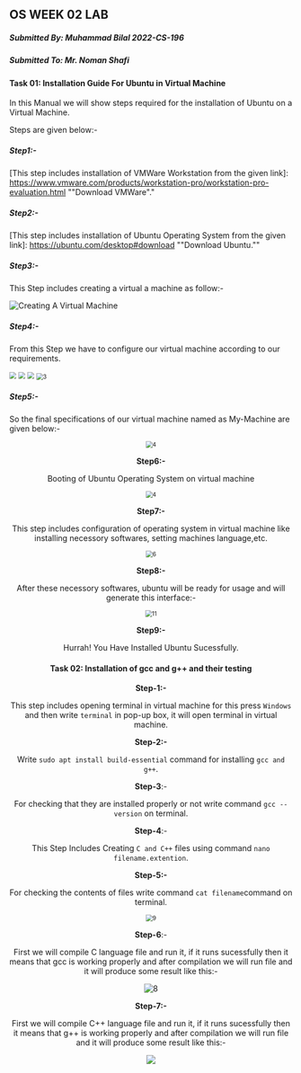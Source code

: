 ## OS WEEK 02 LAB

##### Submitted By: Muhammad Bilal 2022-CS-196

##### Submitted To: Mr. Noman Shafi



#### Task 01:  Installation Guide For Ubuntu in Virtual Machine

In this Manual we will show steps required for the installation of Ubuntu on a Virtual Machine.

Steps are given below:-

##### Step1:-

[This step includes installation of VMWare Workstation from the given link]: https://www.vmware.com/products/workstation-pro/workstation-pro-evaluation.html	""Download VMWare"."

##### Step2:-

[This step includes installation of Ubuntu Operating System from the given link]: https://ubuntu.com/desktop#download	""Download Ubuntu.""

##### Step3:-

This Step includes creating a virtual a machine as follow:-

![Creating A Virtual Machine](.\10.png)

##### Step4:-

From this Step we have to configure our virtual machine according to our requirements.

<img src=".\Capture.PNG" style="zoom:75%;" />

<img src=".\1.png" style="zoom:75%;" />

 

<img src=".\2.PNG" style="zoom:75%;" />

<img src=".\3.PNG" alt="3" style="zoom:75%;" />

##### Step5:-

So the final specifications of our virtual machine named as My-Machine are given below:-
<center>
<img src=".\4.PNG" alt="4" style="zoom:75%;" /> 
<center>


**Step6:-**

Booting of Ubuntu Operating System on virtual machine
<center>
<img src=".\5.PNG" alt="4" style="zoom:75%;" /> 


<center>

**Step7:-**

This step includes configuration of operating system in virtual machine like installing necessory softwares, setting machines language,etc.

<img src=".\6.PNG" alt="6" style="zoom:75%;" />

**Step8:-**

After these necessory softwares, ubuntu will be ready for usage and will generate this interface:-

<img src=".\11.png" alt="11" style="zoom:75%;" />

**Step9:-**

Hurrah! You Have Installed Ubuntu Sucessfully.



#### Task 02:  Installation of gcc and g++ and their testing

**Step-1:-**

This step includes opening terminal in virtual machine for this press `Windows` and then write `terminal` in pop-up box, it will open terminal in virtual machine.

**Step-2:-**

Write `sudo apt install build-essential` command for installing `gcc and g++`.

**Step-3**:-

For checking that they are installed properly or not write command `gcc --version` on terminal.

 **Step-4**:-

This Step Includes Creating `C and C++` files using command `nano filename.extention`.

  **Step-5:-**

For checking the contents of files write command `cat filename`command on terminal.

<img src=".\9.png" alt="9" style="zoom:75%;" />

 **Step-6**:-

First we will compile C language file and run it, if it runs sucessfully then it means that gcc is working properly and after compilation we will run file and it will produce some result like this:-

<img src=".\8.PNG" alt="8" style="zoom:100%;" />

 **Step-7:-**

First we will compile C++ language file and run it, if it runs sucessfully then it means that g++ is working properly and after compilation we will run file and it will produce some result like this:-

<img src=".\7.PNG" style="zoom:100%;" />





